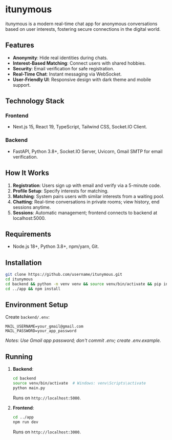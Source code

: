 # itunymous

itunymous is a modern real-time chat app for anonymous conversations based on user interests, fostering secure connections in the digital world.

## Features
- **Anonymity**: Hide real identities during chats.
- **Interest-Based Matching**: Connect users with shared hobbies.
- **Security**: Email verification for safe registration.
- **Real-Time Chat**: Instant messaging via WebSocket.
- **User-Friendly UI**: Responsive design with dark theme and mobile support.

## Technology Stack
### Frontend
- Next.js 15, React 19, TypeScript, Tailwind CSS, Socket.IO Client.

### Backend
- FastAPI, Python 3.8+, Socket.IO Server, Uvicorn, Gmail SMTP for email verification.

## How It Works
1. **Registration**: Users sign up with email and verify via a 5-minute code.
2. **Profile Setup**: Specify interests for matching.
3. **Matching**: System pairs users with similar interests from a waiting pool.
4. **Chatting**: Real-time conversations in private rooms; view history, end sessions anytime.
5. **Sessions**: Automatic management; frontend connects to backend at localhost:5000.

## Requirements
- Node.js 18+, Python 3.8+, npm/yarn, Git.

## Installation
```bash
git clone https://github.com/username/itunymous.git
cd itunymous
cd backend && python -m venv venv && source venv/bin/activate && pip install -r requirements.txt
cd ../app && npm install
```

## Environment Setup
Create `backend/.env`:
```env
MAIL_USERNAME=your_gmail@gmail.com
MAIL_PASSWORD=your_app_password
```
*Notes: Use Gmail app password; don't commit .env; create .env.example.*

## Running
1. **Backend**:
   ```bash
   cd backend
   source venv/bin/activate  # Windows: venv\Scripts\activate
   python main.py
   ```
   Runs on `http://localhost:5000`.

2. **Frontend**:
   ```bash
   cd ../app
   npm run dev
   ```
   Runs on `http://localhost:3000`.
